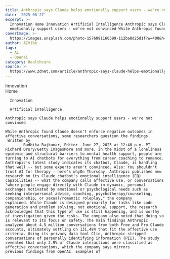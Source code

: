 ```yaml
---
title: Anthropic says Claude helps emotionally support users - we're not convinced
date: '2025-06-27'
excerpt: >-
  Innovation Home Innovation Artificial Intelligence Anthropic says Claude helps
  emotionally support users - we're not convinced While Anthropic found C...
coverImage: >-
  https://images.unsplash.com/photo-1576091160399-112ba8d25d1f?w=400&h=200&fit=crop&auto=format
author: AIVibe
tags:
  - Ai
  - Openai
category: Healthcare
source: >-
  https://www.zdnet.com/article/anthropic-says-claude-helps-emotionally-support-users-were-not-convinced/
---
```

Innovation      
      Home
    
      Innovation
    
      Artificial Intelligence
       
    Anthropic says Claude helps emotionally support users - we're not convinced
     
    While Anthropic found Claude doesn't enforce negative outcomes in affective conversations, some researchers question the findings.
     Written by 
            Radhika Rajkumar, Editor  June 27, 2025 at 12:40 p.m. PT                            Richard Drury/Getty ImagesMore and more, in the midst of a loneliness epidemic and structural barriers to mental health support, people are turning to AI chatbots for everything from career coaching to romance. Anthropic's latest study indicates its chatbot, Claude, is handling that well -- but some experts aren't convinced. Also: You shouldn't trust AI for therapy - here's whyOn Thursday, Anthropic published new research on its Claude chatbot's emotional intelligence (EQ) capabilities -- what the company calls affective use, or conversations "where people engage directly with Claude in dynamic, personal exchanges motivated by emotional or psychological needs such as seeking interpersonal advice, coaching, psychotherapy/counseling, companionship, or sexual/romantic roleplay," the company explained. While Claude is designed primarily for tasks like code generation and problem solving, not emotional support, the research acknowledges that this type of use is still happening, and is worthy of investigation given the risks. The company also noted that doing so is relevant to its focus on safety. The main findings Anthropic analyzed about 4.5 million conversations from both Free and Pro Claude accounts, ultimately settling on 131,484 that fit the affective use criteria. Using its privacy data tool Clio, Anthropic stripped conversations of personally identifying information (PII). The study revealed that only 2.9% of Claude interactions were classified as affective conversations, which the company says mirrors previous findings from OpenAI. Examples of 
